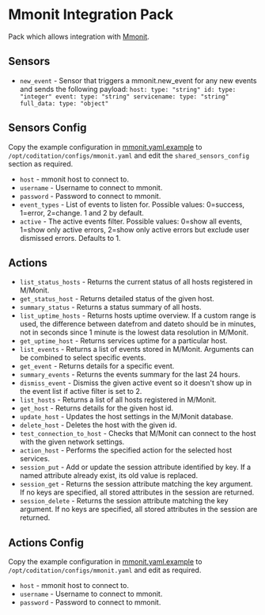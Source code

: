 # Mmonit Integration Pack

Pack which allows integration with [Mmonit](http://www.mmonit.com/).

## Sensors

* ``new_event`` - Sensor that triggers a mmonit.new_event for any new events and sends the following payload:
``
  host:
    type: "string"
  id:
    type: "integer"
  event:
    type: "string"
  servicename:
    type: "string"
  full_data:
    type: "object"
``

## Sensors Config

Copy the example configuration in [mmonit.yaml.example](./mmonit.yaml.example)
to `/opt/coditation/configs/mmonit.yaml` and edit the ``shared_sensors_config`` section as required.

* ``host`` - mmonit host to connect to.
* ``username`` - Username to connect to mmonit.
* ``password`` - Password to connect to mmonit.
* ``event_types`` - List of events to listen for. Possible values: 0=success, 1=error, 2=change. 1 and 2 by default.
* ``active`` - The active events filter. Possible values: 0=show all events, 1=show only active errors, 2=show only active errors but exclude user dismissed errors. Defaults to 1.


## Actions

* ``list_status_hosts`` - Returns the current status of all hosts registered in M/Monit.
* ``get_status_host`` - Returns detailed status of the given host.
* ``summary_status`` - Returns a status summary of all hosts.
* ``list_uptime_hosts`` - Returns hosts uptime overview. If a custom range is used, the difference between datefrom and dateto should be in minutes, not in seconds since 1 minute is the lowest data resolution in M/Monit.
* ``get_uptime_host`` - Returns services uptime for a particular host.
* ``list_events`` - Returns a list of events stored in M/Monit. Arguments can be combined to select specific events.
* ``get_event`` - Returns details for a specific event.
* ``summary_events`` - Returns the events summary for the last 24 hours.
* ``dismiss_event`` - Dismiss the given active event so it doesn't show up in the event list if active filter is set to 2.
* ``list_hosts`` - Returns a list of all hosts registered in M/Monit.
* ``get_host`` - Returns details for the given host id.
* ``update_host`` - Updates the host settings in the M/Monit database.
* ``delete_host`` - Deletes the host with the given id.
* ``test_connection_to_host`` - Checks that M/Monit can connect to the host with the given network settings.
* ``action_host`` - Performs the specified action for the selected host services.
* ``session_put`` - Add or update the session attribute identified by key. If a named attribute already exist, its old value is replaced.
* ``session_get`` - Returns the session attribute matching the key argument. If no keys are specified, all stored attributes in the session are returned.
* ``session_delete`` - Returns the session attribute matching the key argument. If no keys are specified, all stored attributes in the session are returned.



## Actions Config

Copy the example configuration in [mmonit.yaml.example](./mmonit.yaml.example)
to `/opt/coditation/configs/mmonit.yaml` and edit as required.

* ``host`` - mmonit host to connect to.
* ``username`` - Username to connect to mmonit.
* ``password`` - Password to connect to mmonit.

